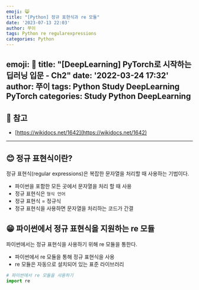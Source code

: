 ```yaml
---
emoji: 😸
title: "[Python] 정규 표현식과 re 모듈"
date: '2023-07-13 22:03'
author: 쭈이
tags: Python re regularexpressions
categories: Python
---
```


emoji: 👶
title: "[DeepLearning] PyTorch로 시작하는 딥러닝 입문 - Ch2"
date: '2022-03-24 17:32'
author: 쭈이
tags: Python Study DeepLearning PyTorch
categories: Study Python DeepLearning
---
## 🥰 참고

- [https://wikidocs.net/1642](https://wikidocs.net/1642)

---

## 😊 정규 표현식이란?

정규 표현식(regular expressions)은 복잡한 문자열을 처리할 때 사용하는 기법이다.

- 파이썬을 포함한 모든 곳에서 문자열을 처리 할 때 사용
- 정규 표현식은 `형식 언어`
- 정규 표현식 = 정규식
- 정규 표현식을 사용하면 문자열을 처리하는 코드가 간결

## 😁 파이썬에서 정규 표현식을 지원하는 re 모듈

파이썬에서는 정규 표현식을 사용하기 위해 re 모듈을 통한다.

- 파이썬에서 re 모듈을 통해 정규 표현식을 사용
- re 모듈은 자동으로 설치되어 있는 표준 라이브러리

```python
# 파이썬에서 re 모듈을 사용하기
import re
```
```toc

```
